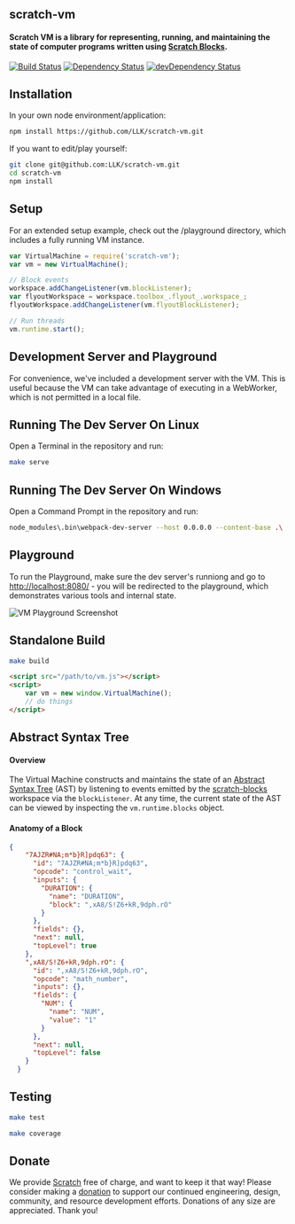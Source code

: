 ## scratch-vm
#### Scratch VM is a library for representing, running, and maintaining the state of computer programs written using [Scratch Blocks](https://github.com/LLK/scratch-blocks).

[![Build Status](https://travis-ci.org/LLK/scratch-vm.svg?branch=develop)](https://travis-ci.org/LLK/scratch-vm)
[![Dependency Status](https://david-dm.org/LLK/scratch-vm.svg)](https://david-dm.org/LLK/scratch-vm)
[![devDependency Status](https://david-dm.org/LLK/scratch-vm/dev-status.svg)](https://david-dm.org/LLK/scratch-vm#info=devDependencies)

## Installation
In your own node environment/application:
```bash
npm install https://github.com/LLK/scratch-vm.git
```
If you want to edit/play yourself:
```bash
git clone git@github.com:LLK/scratch-vm.git
cd scratch-vm
npm install
```

## Setup
For an extended setup example, check out the /playground directory, which includes a fully running VM instance.
```js
var VirtualMachine = require('scratch-vm');
var vm = new VirtualMachine();

// Block events
workspace.addChangeListener(vm.blockListener);
var flyoutWorkspace = workspace.toolbox_.flyout_.workspace_;
flyoutWorkspace.addChangeListener(vm.flyoutBlockListener);

// Run threads
vm.runtime.start();
```
## Development Server and Playground
For convenience, we've included a development server with the VM. This is useful because the VM can take advantage of executing in a WebWorker, which is not permitted in a local file.

## Running The Dev Server On Linux
Open a Terminal in the repository and run:
```bash
make serve
```

## Running The Dev Server On Windows
Open a Command Prompt in the repository and run:
```bash
node_modules\.bin\webpack-dev-server --host 0.0.0.0 --content-base .\
```

## Playground
To run the Playground, make sure the dev server's runniong and go to [http://localhost:8080/](http://localhost:8080/) - you will be redirected to the playground, which demonstrates various tools and internal state.

![VM Playground Screenshot](https://i.imgur.com/nOCNqEc.gif)


## Standalone Build
```bash
make build
```

```html
<script src="/path/to/vm.js"></script>
<script>
    var vm = new window.VirtualMachine();
    // do things
</script>
```

## Abstract Syntax Tree

#### Overview
The Virtual Machine constructs and maintains the state of an [Abstract Syntax Tree](https://en.wikipedia.org/wiki/Abstract_syntax_tree) (AST) by listening to events emitted by the [scratch-blocks](https://github.com/LLK/scratch-blocks) workspace via the `blockListener`. At any time, the current state of the AST can be viewed by inspecting the `vm.runtime.blocks` object.

#### Anatomy of a Block
```json
{
    "7AJZR#NA;m*b}R]pdq63": {
      "id": "7AJZR#NA;m*b}R]pdq63",
      "opcode": "control_wait",
      "inputs": {
        "DURATION": {
          "name": "DURATION",
          "block": ",xA8/S!Z6+kR,9dph.rO"
        }
      },
      "fields": {},
      "next": null,
      "topLevel": true
    },
    ",xA8/S!Z6+kR,9dph.rO": {
      "id": ",xA8/S!Z6+kR,9dph.rO",
      "opcode": "math_number",
      "inputs": {},
      "fields": {
        "NUM": {
          "name": "NUM",
          "value": "1"
        }
      },
      "next": null,
      "topLevel": false
    }
  }
```

## Testing
```bash
make test
```

```bash
make coverage
```

## Donate
We provide [Scratch](https://scratch.mit.edu) free of charge, and want to keep it that way! Please consider making a [donation](https://secure.donationpay.org/scratchfoundation/) to support our continued engineering, design, community, and resource development efforts. Donations of any size are appreciated. Thank you!
